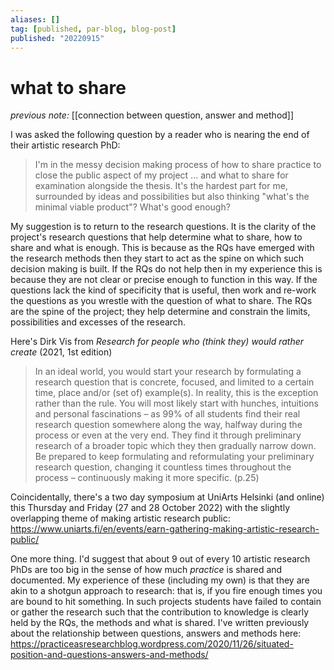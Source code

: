 ```yaml
---
aliases: []
tag: [published, par-blog, blog-post]
published: "20220915"
---
```


# what to share

_previous note:_  [[connection between question, answer and method]]

I was asked the following question by a reader who is nearing the end of their artistic research PhD:

> I'm in the messy decision making process of how to share practice to close the public aspect of my project ... and what to share for examination alongside the thesis. It's the hardest part for me, surrounded by ideas and possibilities but also thinking "what's the minimal viable product"? What's good enough?

My suggestion is to return to the research questions. It is the clarity of the project's research questions that help determine what to share, how to share and what is enough. This is because as the RQs have emerged with the research methods then they start to act as the spine on which such decision making is built. If the RQs do not help then in my experience this is because they are not clear or precise enough to function in this way. If the questions lack the kind of specificity that is useful, then work and re-work the questions as you wrestle with the question of what to share. The RQs are the spine of the project; they help determine and constrain the limits, possibilities and excesses of the research.

Here's Dirk Vis from _Research for people who (think they) would rather create_ (2021, 1st edition)

> In an ideal world, you would start your research by formulating a research question that is concrete, focused, and limited to a certain time, place and/or (set of) example(s). In reality, this is the exception rather than the rule. You will most likely start with hunches, intuitions and personal fascinations – as 99% of all students find their real research question somewhere along the way, halfway during the process or even at the very end. They find it through preliminary research of a broader topic which they then gradually narrow down. Be prepared to keep formulating and reformulating your preliminary research question, changing it countless times throughout the process – continuously making it more specific. (p.25)

Coincidentally, there's a two day symposium at UniArts Helsinki (and online) this Thursday and Friday (27 and 28 October 2022) with the slightly overlapping theme of making artistic research public: https://www.uniarts.fi/en/events/earn-gathering-making-artistic-research-public/

One more thing. I'd suggest that about 9 out of every 10 artistic research PhDs are too big in the sense of how much *practice* is shared and documented. My experience of these (including my own) is that they are akin to a shotgun approach to research: that is, if you fire enough times you are bound to hit something. In such projects students have failed to contain or gather the research such that the contribution to knowledge is clearly held by the RQs, the methods and what is shared. I've written previously about the relationship between questions, answers and methods here: 
https://practiceasresearchblog.wordpress.com/2020/11/26/situated-position-and-questions-answers-and-methods/